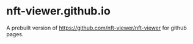 # nft-viewer.github.io
A prebuilt version of https://github.com/nft-viewer/nft-viewer for github pages.
